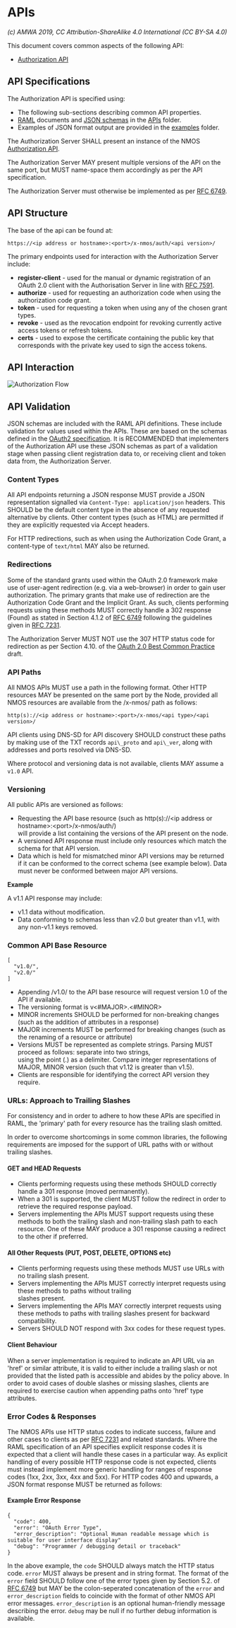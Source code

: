 # APIs

_(c) AMWA 2019, CC Attribution-ShareAlike 4.0 International (CC BY-SA 4.0)_

This document covers common aspects of the following API:
* [Authorization API](../APIs/AuthorizationAPI.raml)

## API Specifications

The Authorization API is specified using:
* The following sub-sections describing common API properties.
* [RAML](http://raml.org/) documents and [JSON schemas](http://tools.ietf.org/html/draft-zyp-json-schema-04) in the
  [APIs](../APIs/) folder.
* Examples of JSON format output are provided in the [examples](../examples/) folder.

The Authorization Server SHALL present an instance of the NMOS [Authorization API](APIs/AuthorizationAPI.raml).

The Authorization Server MAY present multiple versions of the API on the same port, but MUST name-space them
accordingly as per the API specification.

The Authorization Server must otherwise be implemented as per [RFC 6749][RFC-6749].

## API Structure

The base of the api can be found at:

```
https://<ip address or hostname>:<port>/x-nmos/auth/<api version>/
```

The primary endpoints used for interaction with the Authorization Server include:

- **register-client** - used for the manual or dynamic registration of an OAuth 2.0 client with the Authorisation
  Server in line with [RFC 7591](https://tools.ietf.org/html/rfc7591).
- **authorize** - used for requesting an authorization code when using the authorization code grant.
- **token** - used for requesting a token when using any of the chosen grant types.
- **revoke** - used as the revocation endpoint for revoking currently active access tokens or refresh tokens.
- **certs** - used to expose the certificate containing the public key  that corresponds with the private key used
  to sign the access tokens.

## API Interaction

![Authorization Flow](images/authorization_flow.png)

[RFC-6749]: https://tools.ietf.org/html/rfc6749 "The OAuth 2.0 Authorization Framework"

## API Validation

JSON schemas are included with the RAML API definitions. These include validation for values used within the APIs.
These are based on the schemas defined in the [OAuth2 specification][RFC-6749]. It is RECOMMENDED that implementers
of the Authorization API use these JSON schemas as part of a validation stage when passing client registration data
to, or receiving client and token data from, the Authorization Server.

### Content Types

All API endpoints returning a JSON response MUST provide a JSON representation signalled via `Content-Type:
application/json` headers. This SHOULD be the default content type in the absence of any requested alternative by
clients. Other content types (such as HTML) are permitted if they are explicitly requested via Accept headers.

For HTTP redirections, such as when using the Authorization Code Grant, a content-type of `text/html` MAY also be returned.

### Redirections

Some of the standard grants used within the OAuth 2.0 framework make use of user-agent redirection (e.g. via a
web-browser) in order to gain user authorization. The primary grants that make use of redirection are the
Authorization Code Grant and the Implicit Grant. As such, clients performing requests using these methods MUST
correctly handle a 302 response (Found) as stated in Section 4.1.2 of [RFC 6749][RFC-6749] following the
guidelines given in [RFC 7231][RFC-7231].

The Authorization Server MUST NOT use the 307 HTTP status code for redirection as per Section 4.10. of the [OAuth
2.0 Best Common Practice][oauth-bcp-13] draft.

### API Paths

All NMOS APIs MUST use a path in the following format. Other HTTP resources MAY be presented on the same port by
the Node, provided all NMOS resources are available from the /x-nmos/ path as follows:

```
http(s)://<ip address or hostname>:<port>/x-nmos/<api type>/<api version>/
```

API clients using DNS-SD for API discovery SHOULD construct these paths by making use of the TXT records
`api\_proto` and `api\_ver`, along with addresses and ports resolved via DNS-SD.

Where protocol and versioning data is not available, clients MAY assume a `v1.0` API.

### Versioning

All public APIs are versioned as follows:

* Requesting the API base resource (such as http(s)://&lt;ip address or hostname&gt;:&lt;port&gt;/x-nmos/auth/)   
  will provide a list containing the versions of the API present on the node.
* A versioned API response must include only resources which match the schema for that API version.
* Data which is held for mismatched minor API versions may be returned if it can be conformed to the correct schema
  (see example below). Data must never be conformed between major API versions.

**Example**

A v1.1 API response may include:
* v1.1 data without modification.
* Data conforming to schemas less than v2.0 but greater than v1.1, with any non-v1.1 keys removed.

### Common API Base Resource

```
[
  "v1.0/",
  "v2.0/"
]
```

* Appending /v1.0/ to the API base resource will request version 1.0 of the API if available.
* The versioning format is v&lt;#MAJOR&gt;.&lt;#MINOR&gt;
* MINOR increments SHOULD be performed for non-breaking changes (such as the addition of attributes in a response)
* MAJOR increments MUST be performed for breaking changes (such as the renaming of a resource or attribute)
* Versions MUST be represented as complete strings. Parsing MUST proceed as follows: separate into two strings,   
  using the point (.) as a delimiter. Compare integer representations of MAJOR, MINOR version (such that v1.12 is
  greater than v1.5).
* Clients are responsible for identifying the correct API version they require.

### URLs: Approach to Trailing Slashes

For consistency and in order to adhere to how these APIs are specified in RAML, the 'primary' path for every
resource has the trailing slash omitted.

In order to overcome shortcomings in some common libraries, the following requirements are imposed for the support
of URL paths with or without trailing slashes.

#### GET and HEAD Requests

* Clients performing requests using these methods SHOULD correctly handle a 301 response (moved permanently).
* When a 301 is supported, the client MUST follow the redirect in order to retrieve the required response payload.
* Servers implementing the APIs MUST support requests using these methods to both the trailing slash and
  non-trailing slash path to each resource. One of these MAY produce a 301 response causing a redirect to the other
  if preferred.

#### All Other Requests (PUT, POST, DELETE, OPTIONS etc)

* Clients performing requests using these methods MUST use URLs with no trailing slash present.
* Servers implementing the APIs MUST correctly interpret requests using these methods to paths without trailing   
  slashes present.
* Servers implementing the APIs MAY correctly interpret requests using these methods to paths with trailing slashes
  present for backward compatibility.
* Servers SHOULD NOT respond with 3xx codes for these request types.

#### Client Behaviour

When a server implementation is required to indicate an API URL via an 'href' or similar attribute, it is valid to
either include a trailing slash or not provided that the listed path is accessible and abides by the policy above.
In order to avoid cases of double slashes or missing slashes, clients are required to exercise caution when
appending paths onto 'href' type attributes.

### Error Codes & Responses

The NMOS APIs use HTTP status codes to indicate success, failure and other cases to clients as per [RFC
7231][RFC-7231] and related standards. Where the RAML specification of an API specifies explicit response codes it
is expected that a client will handle these cases in a particular way. As explicit handling of every possible HTTP
response code is not expected, clients must instead implement more generic handling for ranges of response codes
(1xx, 2xx, 3xx, 4xx and 5xx). For HTTP codes 400 and upwards, a JSON format response MUST be returned as follows:

#### Example Error Response
```
{
  "code": 400,
  "error": "OAuth Error Type",
  "error_description": "Optional Human readable message which is suitable for user interface display"
  "debug": "Programmer / debugging detail or traceback"
}
```

In the above example, the `code` SHOULD always match the HTTP status code. `error` MUST always be present and in 
string format. The format of the `error` field SHOULD follow one of the error types given by Section 5.2. of [RFC 
6749][RFC-6749] but MAY be the colon-seperated concatenation of the `error` and `error_description` fields to coincide
with the format of other NMOS API error messages. `error_description` is an optional human-friendly message describing
the error. `debug` may be null if no further debug information is available.


[RFC-6749]: https://tools.ietf.org/html/rfc6749 "The OAuth 2.0 Authorization Framework"

[RFC-7231]: https://tools.ietf.org/html/rfc7231#section-6.4.3 "Hypertext Transfer Protocol (HTTP/1.1): Semantics and Content"

[oauth-bcp-13]: https://tools.ietf.org/html/draft-ietf-oauth-security-topics-13 "OAuth 2.0 Security Best Current Practice 13"
